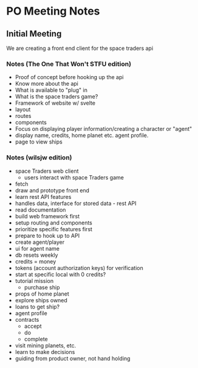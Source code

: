 # PO Meeting Notes

## Initial Meeting
We are creating a front end client for the space traders api

### Notes (The One That Won't STFU edition)
* Proof of concept before hooking up the api
* Know more about the api
* What is available to "plug" in 
* What is the space traders game?
* Framework of website w/ svelte
* layout
* routes
* components
* Focus on displaying player information/creating a character or "agent"
* display name, credits, home planet etc.  agent profile.
* page to view ships

### Notes (wilsjw edition)
* space Traders web client
  * users interact with space Traders game
* fetch
* draw and prototype front end
* learn rest API features
* handles data, interface for stored data - rest API
* read documentation
* build web framework first
* setup routing and components
* prioritize specific features first
* prepare to hook up to API
* create agent/player
* ui for agent name
* db resets weekly
* credits = money
* tokens (account authorization keys) for verification
* start at specific local with 0 credits?
* tutorial mission
  * purchase ship
* props of home planet
* explore ships owned
* loans to get ship?
* agent profile
* contracts
  * accept
  * do
  * complete
* visit mining planets, etc.
* learn to make decisions
* guiding from product owner, not hand holding
